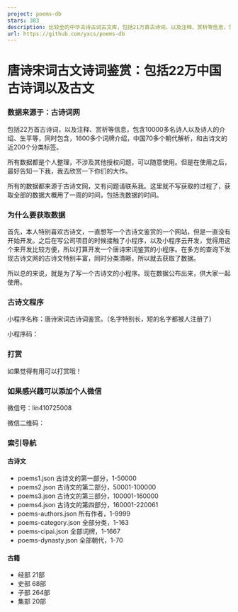 ```yaml
---
project: poems-db
stars: 383
description: 比较全的中华古诗古词古文库，包括21万首古诗词，以及注释、赏析等信息，包含10000多名诗人以及诗人的介绍、生平等，同时包含，1600多个词牌介绍，中国70多个朝代解析，和古诗文的近200个分类标签
url: https://github.com/yxcs/poems-db
---
```


唐诗宋词古文诗词鉴赏：包括22万中国古诗词以及古文
=========================

### 数据来源于：古诗词网

包括22万首古诗词，以及注释、赏析等信息，包含10000多名诗人以及诗人的介绍、生平等，同时包含，1600多个词牌介绍，中国70多个朝代解析，和古诗文的近200个分类标签。

所有数据都是个人整理，不涉及其他授权问题，可以随意使用。但是在使用之后，最好告知一下我，我去欣赏一下你们的大作。

所有的数据都来源于古诗文网，又有问题请联系我。这里就不写获取的过程了，获取全部的数据大概用了一周的时间，包括洗数据的时间。

### 为什么要获取数据

首先，本人特别喜欢古诗文，一直想写一个古诗文鉴赏的一个网站，但是一直没有开始开发。之后在写公司项目的时候接触了小程序，以及小程序云开发，觉得用这个来开发比较方便，所以打算开发一个唐诗宋词鉴赏的小程序。在多方的查询下发现古诗文网的古诗文特别丰富，同时分类清晰，所以就去获取了数据。

所以总的来说，就是为了写一个古诗文的小程序。现在数据公布出来，供大家一起使用。

### 古诗文程序

小程序名称：唐诗宋词古诗词鉴赏。（名字特别长，短的名字都被人注册了）

小程序码：

### 打赏

如果觉得有用可以打赏哦！

### 如果感兴趣可以添加个人微信

微信号：lin410725008

微信二维码：

### 索引导航

#### 古诗文

-   poems1.json 古诗文的第一部分，1-50000
-   poems2.json 古诗文的第二部分，50001-100000
-   poems3.json 古诗文的第三部分，100001-160000
-   poems4.json 古诗文的第四部分，160001-220061
-   poems-authors.json 所有作者，1-9999
-   poems-category.json 全部分类，1-163
-   poems-cipai.json 全部词牌，1-1667
-   poems-dynasty.json 全部朝代，1-70

#### 古籍

-   经部 21部
-   史部 68部
-   子部 264部
-   集部 20部
